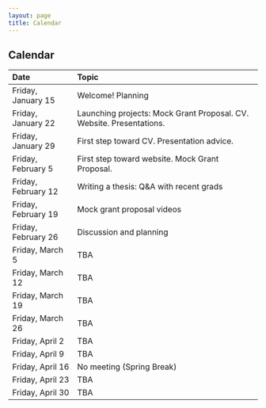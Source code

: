 ```yaml
---
layout: page
title: Calendar
---
```


## Calendar

| Date | Topic |
| :--- | :--- |
| Friday, January 15 | Welcome! Planning |
| Friday, January 22 | Launching projects: Mock Grant Proposal. CV. Website. Presentations. |
| Friday, January 29 | First step toward CV. Presentation advice. |
| Friday, February 5 | First step toward website. Mock Grant Proposal. |
| Friday, February 12 | Writing a thesis: Q&A with recent grads |
| Friday, February 19 | Mock grant proposal videos |
| Friday, February 26 | Discussion and planning |
| Friday, March 5 | TBA |
| Friday, March 12 | TBA |
| Friday, March 19 | TBA |
| Friday, March 26 | TBA |
| Friday, April 2 | TBA |
| Friday, April 9 | TBA |
| Friday, April 16 | No meeting (Spring Break) |
| Friday, April 23 | TBA |
| Friday, April 30 | TBA |
